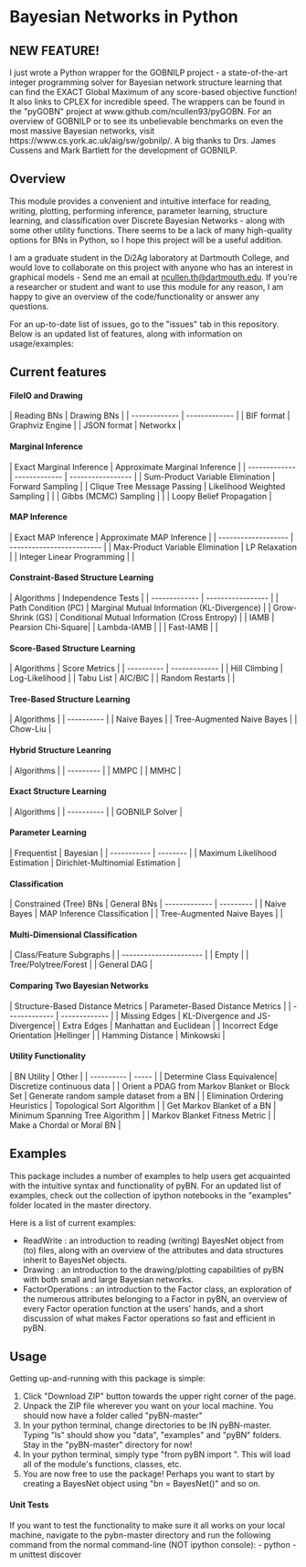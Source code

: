 <h1>Bayesian Networks in Python</h1>

<h2>NEW FEATURE!</h2>
I just wrote a Python wrapper for the GOBNILP project - a state-of-the-art integer programming solver for Bayesian network structure 
learning that can find the EXACT Global Maximum of any score-based objective function! It also links to CPLEX for incredible speed.
The wrappers can be found in the "pyGOBN" project at www.github.com/ncullen93/pyGOBN. For an overview of GOBNILP or to see its
unbelievable benchmarks on even the most massive Bayesian networks, visit https://www.cs.york.ac.uk/aig/sw/gobnilp/. A big thanks
to Drs. James Cussens and Mark Bartlett for the development of GOBNILP.

<h2>Overview</h2>
This module provides a convenient and intuitive interface for reading, writing, plotting, performing inference, parameter learning, structure learning, and classification over Discrete Bayesian Networks - along with some other utility functions. There seems to be a lack of many high-quality options for BNs in Python, so I hope this project will be a useful addition.

I am a graduate student in the Di2Ag laboratory at Dartmouth College, and would love to collaborate on this project with anyone who has an interest in graphical models - Send me an email at ncullen.th@dartmouth.edu. If you're a researcher or student and want to use this module for any reason, I am happy to give an overview of the code/functionality or answer any questions.

For an up-to-date list of issues, go to the "issues" tab in this repository. Below is an updated list of features, along with information on usage/examples:

<h2>Current features</h2>

<h4>FileIO and Drawing</h4>
| Reading BNs   | Drawing BNs   |
| ------------- | ------------- | 
| BIF format    | Graphviz Engine  |
| JSON format   | Networkx      |


<h4>Marginal Inference</h4>
| Exact Marginal Inference  | Approximate Marginal Inference  | 
| ------------- | ------------- | ----------------- |
| Sum-Product Variable Elimination   | Forward Sampling    |
| Clique Tree Message Passing  | Likelihood Weighted Sampling     |  
|				|		Gibbs (MCMC) Sampling 		|
|				|		Loopy Belief Propagation			| 

<h4>MAP Inference</h4>
| Exact MAP Inference | Approximate MAP Inference |
| ------------------- | ------------------------- |
| Max-Product Variable Elimination | LP Relaxation |
| Integer Linear Programming	|			|

<h4>Constraint-Based Structure Learning</h4>
| Algorithms  | Independence Tests |
| ------------- | ----------------- |
| Path Condition (PC)   | Marginal Mutual Information (KL-Divergence)    |
| Grow-Shrink (GS)  | Conditional Mutual Information (Cross Entropy)     |
| 	IAMB 	| Pearsion Chi-Square|
| 	Lambda-IAMB 	|				| 	
| 	Fast-IAMB 	|				|		

<h4>Score-Based Structure Learning</h4>
| Algorithms | Score Metrics |
| ---------- | ------------- |
| Hill Climbing | Log-Likelihood |
| Tabu List	| AIC/BIC	|
| Random Restarts | 		|

<h4>Tree-Based Structure Learning</h4>
| Algorithms |
| ---------- |
| Naive Bayes |
| Tree-Augmented Naive Bayes |
| Chow-Liu	|

<h4>Hybrid Structure Leanring</h4>
| Algorithms |
| --------- |
| MMPC		|
| MMHC		|

<h4>Exact Structure Learning</h4>
| Algorithms |
| ---------- |
| GOBNILP Solver |

<h4>Parameter Learning</h4>
| Frequentist | Bayesian |
| ----------- | -------- |
| Maximum Likelihood Estimation | Dirichlet-Multinomial Estimation |


<h4>Classification</h4>
| Constrained (Tree) BNs  | General BNs
| ------------- | --------- |
| Naive Bayes    | MAP Inference Classification |
| Tree-Augmented Naive Bayes   |  |

<h4>Multi-Dimensional Classification</h4>
| Class/Feature Subgraphs |
| ---------------------- |
| Empty |
| Tree/Polytree/Forest |
| General DAG |

<h4>Comparing Two Bayesian Networks</h4>
| Structure-Based Distance Metrics   | Parameter-Based Distance Metrics  | 
| ------------- | ------------- | 
| Missing Edges   | KL-Divergence and JS-Divergence|
| Extra Edges  | Manhattan and Euclidean |
| Incorrect Edge Orientation				|Hellinger				| 
|	Hamming Distance			|		Minkowski	| 

<h4>Utility Functionality</h4>
| BN Utility | Other |
| ---------- | ----- |
| 	Determine Class Equivalence| Discretize continuous data  |
| Orient a PDAG from Markov Blanket or Block Set | Generate random sample dataset from a BN |
| Elimination Ordering Heuristics | Topological Sort Algorithm |
| Get Markov Blanket of a BN | Minimum Spanning Tree Algorithm |
| Markov Blanket Fitness Metric |
| Make a Chordal or Moral BN |



<h2>Examples</h2>
This package includes a number of examples to help users get acquainted with the intuitive syntax and functionality of pyBN. For an updated list of examples, check out the collection of ipython notebooks in the "examples" folder located in the master directory.

Here is a list of current examples:
- ReadWrite : an introduction to reading (writing) BayesNet object from (to) files, along with an overview of the attributes and data structures inherit to BayesNet objects.
- Drawing : an introduction to the drawing/plotting capabilities of pyBN with both small and large Bayesian networks.
- FactorOperations : an introduction to the Factor class, an exploration of the numerous attributes belonging to a Factor in
pyBN, an overview of every Factor operation function at the users' hands, and a short discussion of what makes Factor operations
so fast and efficient in pyBN.

<h2>Usage</h2>
Getting up-and-running with this package is simple:

1. Click "Download ZIP" button towards the upper right corner of the page.
2. Unpack the ZIP file wherever you want on your local machine. You should now have a folder called "pyBN-master"
3. In your python terminal, change directories to be IN pyBN-master. Typing "ls" should show you "data", "examples" and "pyBN" folders. Stay in the "pyBN-master" directory for now!
4. In your python terminal, simply type "from pyBN import ". This will load all of the module's functions, classes, etc.
5. You are now free to use the package! Perhaps you want to start by creating a BayesNet object using "bn = BayesNet()" and so on.

<h4>Unit Tests</h4>
If you want to test the functionality to make sure it all works on your local machine, navigate to the pybn-master directory and run the following command from the normal command-line (NOT ipython console):
- python -m unittest discover

